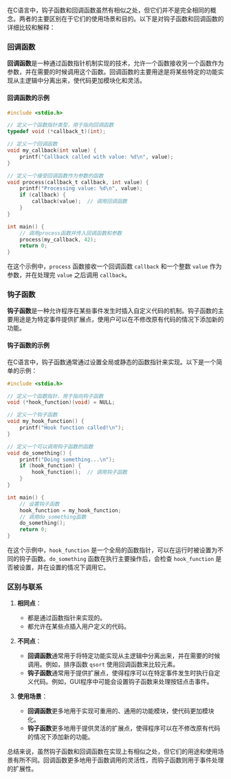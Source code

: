 在C语言中，钩子函数和回调函数虽然有相似之处，但它们并不是完全相同的概念。两者的主要区别在于它们的使用场景和目的。以下是对钩子函数和回调函数的详细比较和解释：

### 回调函数

**回调函数**是一种通过函数指针机制实现的技术，允许一个函数接收另一个函数作为参数，并在需要的时候调用这个函数。回调函数的主要用途是将某些特定的功能实现从主逻辑中分离出来，使代码更加模块化和灵活。

#### 回调函数的示例

```c
#include <stdio.h>

// 定义一个函数指针类型，用于指向回调函数
typedef void (*callback_t)(int);

// 定义一个回调函数
void my_callback(int value) {
    printf("Callback called with value: %d\n", value);
}

// 定义一个接受回调函数作为参数的函数
void process(callback_t callback, int value) {
    printf("Processing value: %d\n", value);
    if (callback) {
        callback(value);  // 调用回调函数
    }
}

int main() {
    // 调用process函数并传入回调函数和参数
    process(my_callback, 42);
    return 0;
}
```

在这个示例中，`process` 函数接收一个回调函数 `callback` 和一个整数 `value` 作为参数，并在处理完 `value` 之后调用 `callback`。

### 钩子函数

**钩子函数**是一种允许程序在某些事件发生时插入自定义代码的机制。钩子函数的主要用途是为特定事件提供扩展点，使用户可以在不修改原有代码的情况下添加新的功能。

#### 钩子函数的示例

在C语言中，钩子函数通常通过设置全局或静态的函数指针来实现。以下是一个简单的示例：

```c
#include <stdio.h>

// 定义一个函数指针，用于指向钩子函数
void (*hook_function)(void) = NULL;

// 定义一个钩子函数
void my_hook_function() {
    printf("Hook function called!\n");
}

// 定义一个可以调用钩子函数的函数
void do_something() {
    printf("Doing something...\n");
    if (hook_function) {
        hook_function();  // 调用钩子函数
    }
}

int main() {
    // 设置钩子函数
    hook_function = my_hook_function;
    // 调用do_something函数
    do_something();
    return 0;
}
```

在这个示例中，`hook_function` 是一个全局的函数指针，可以在运行时被设置为不同的钩子函数。`do_something` 函数在执行主要操作后，会检查 `hook_function` 是否被设置，并在设置的情况下调用它。

### 区别与联系

1. **相同点**：
    - 都是通过函数指针来实现的。
    - 都允许在某些点插入用户定义的代码。

2. **不同点**：
    - **回调函数**通常用于将特定功能实现从主逻辑中分离出来，并在需要的时候调用。例如，排序函数 `qsort` 使用回调函数来比较元素。
    - **钩子函数**通常用于提供扩展点，使得程序可以在特定事件发生时执行自定义代码。例如，GUI程序中可能会设置钩子函数来处理按钮点击事件。

3. **使用场景**：
    - **回调函数**更多地用于实现可重用的、通用的功能模块，使代码更加模块化。
    - **钩子函数**更多地用于提供灵活的扩展点，使得程序可以在不修改原有代码的情况下添加新的功能。

总结来说，虽然钩子函数和回调函数在实现上有相似之处，但它们的用途和使用场景有所不同。回调函数更多地用于函数调用的灵活性，而钩子函数则用于事件处理的扩展性。